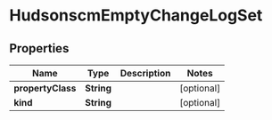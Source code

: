 
# HudsonscmEmptyChangeLogSet

## Properties
Name | Type | Description | Notes
------------ | ------------- | ------------- | -------------
**propertyClass** | **String** |  |  [optional]
**kind** | **String** |  |  [optional]




